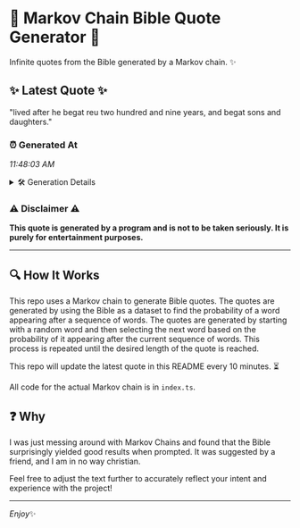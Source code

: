 # 📖 Markov Chain Bible Quote Generator 📖

Infinite quotes from the Bible generated by a Markov chain. ✨

## ✨ Latest Quote ✨
"lived after he begat reu two hundred and nine years, and begat sons and daughters."

### ⏰ Generated At
*11:48:03 AM*

<details>
    <summary>🛠️ Generation Details</summary>
    <p>
        <strong>🌱 Seed:</strong> lived<br>
        <strong>🔄 Iterations:</strong> 14<br>
        <strong>📜 Context History:</strong><br>[ lived ]: after<br>[ lived, after ]: he<br>[ lived, after, he ]: begat<br>[ lived, after, he, begat ]: reu<br>[ lived, after, he, begat, reu ]: two<br>[ lived, after, he, begat, reu, two ]: hundred<br>[ after, he, begat, reu, two, hundred ]: and<br>[ he, begat, reu, two, hundred, and ]: nine<br>[ begat, reu, two, hundred, and, nine ]: years,<br>[ reu, two, hundred, and, nine, years, ]: and<br>[ two, hundred, and, nine, years,, and ]: begat<br>[ hundred, and, nine, years,, and, begat ]: sons<br>[ and, nine, years,, and, begat, sons ]: and<br>[ nine, years,, and, begat, sons, and ]: daughters.<br>
    </p>
</details>

### ⚠️ Disclaimer ⚠️
**This quote is generated by a program and is not to be taken seriously. It is purely for entertainment purposes.**

---

## 🔍 How It Works

This repo uses a Markov chain to generate Bible quotes. The quotes are generated by using the Bible as a dataset to find the probability of a word appearing after a sequence of words. The quotes are generated by starting with a random word and then selecting the next word based on the probability of it appearing after the current sequence of words. This process is repeated until the desired length of the quote is reached.

This repo will update the latest quote in this README every 10 minutes. ⏳

All code for the actual Markov chain is in `index.ts`.

## ❓ Why

I was just messing around with Markov Chains and found that the Bible surprisingly yielded good results when prompted. 
It was suggested by a friend, and I am in no way christian.

Feel free to adjust the text further to accurately reflect your intent and experience with the project!

---

*Enjoy*✨

